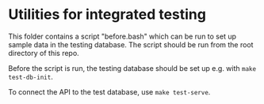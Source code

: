 # Utilities for integrated testing

This folder contains a script "before.bash" which can be run to set up sample data in the testing database.
The script should be run from the root directory of this repo.

Before the script is run, the testing database should be set up e.g. with `make test-db-init`.

To connect the API to the test database, use `make test-serve`.

